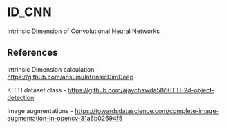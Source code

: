 # ID_CNN
Intrinsic Dimension of Convolutional Neural Networks

## References
Intrinsic Dimension calculation - https://github.com/ansuini/IntrinsicDimDeep

KITTI dataset class - https://github.com/ajaychawda58/KITTI-2d-object-detection

Image augmentations - https://towardsdatascience.com/complete-image-augmentation-in-opencv-31a6b02694f5
